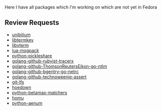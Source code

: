 Here I have all packages which I'm working on which are not yet in Fedora

Review Requests
---------------

- [unibilium](https://bugzilla.redhat.com/show_bug.cgi?id=1327160)
- [libtermkey](https://bugzilla.redhat.com/show_bug.cgi?id=1327198)
- [libvterm](https://bugzilla.redhat.com/show_bug.cgi?id=1327218)
- [lua-msgpack](https://bugzilla.redhat.com/show_bug.cgi?id=1117961)
- [python-pickleshare](https://bugzilla.redhat.com/show_bug.cgi?id=1327980)
- [golang-github-rubyist-tracerx](https://bugzilla.redhat.com/show_bug.cgi?id=1336159)
- [golang-github-ThomsonReutersEikon-go-ntlm](https://bugzilla.redhat.com/show_bug.cgi?id=1336161)
- [golang-github-bgentry-go-netrc](https://bugzilla.redhat.com/show_bug.cgi?id=1336164)
- [golang-github-technoweenie-assert](https://bugzilla.redhat.com/show_bug.cgi?id=1336166)
- [git-lfs](https://bugzilla.redhat.com/show_bug.cgi?id=1336168)
- [hoedown](https://bugzilla.redhat.com/show_bug.cgi?id=1344410)
- [python-betamax-matchers](https://bugzilla.redhat.com/show_bug.cgi?id=1351115)
- [homu](https://bugzilla.redhat.com/show_bug.cgi?id=1351161)
- [python-aenum](https://bugzilla.redhat.com/show_bug.cgi?id=1354115)
